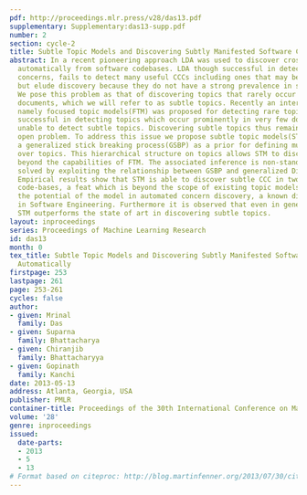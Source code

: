 ```yaml
---
pdf: http://proceedings.mlr.press/v28/das13.pdf
supplementary: Supplementary:das13-supp.pdf
number: 2
section: cycle-2
title: Subtle Topic Models and Discovering Subtly Manifested Software Concerns Automatically
abstract: In a recent pioneering approach LDA was used to discover cross cutting concerns(CCC)
  automatically from software codebases. LDA though successful in detecting prominent
  concerns, fails to detect many useful CCCs including ones that may be heavily executed
  but elude discovery because they do not have a strong prevalence in source-code.
  We pose this problem as that of discovering topics that rarely occur in individual
  documents, which we will refer to as subtle topics. Recently an interesting approach,
  namely focused topic models(FTM) was proposed for detecting rare topics. FTM, though
  successful in detecting topics which occur prominently in very few documents, is
  unable to detect subtle topics. Discovering subtle topics thus remains an important
  open problem. To address this issue we propose subtle topic models(STM). STM uses
  a generalized stick breaking process(GSBP) as a prior for defining multiple distributions
  over topics. This hierarchical structure on topics allows STM to discover rare topics
  beyond the capabilities of FTM. The associated inference is non-standard and is
  solved by exploiting the relationship between GSBP and generalized Dirichlet distribution.
  Empirical results show that STM is able to discover subtle CCC in two benchmark
  code-bases, a feat which is beyond the scope of existing topic models, thus demonstrating
  the potential of the model in automated concern discovery, a known difficult problem
  in Software Engineering. Furthermore it is observed that even in general text corpora
  STM outperforms the state of art in discovering subtle topics.
layout: inproceedings
series: Proceedings of Machine Learning Research
id: das13
month: 0
tex_title: Subtle Topic Models and Discovering Subtly Manifested Software Concerns
  Automatically
firstpage: 253
lastpage: 261
page: 253-261
cycles: false
author:
- given: Mrinal
  family: Das
- given: Suparna
  family: Bhattacharya
- given: Chiranjib
  family: Bhattacharyya
- given: Gopinath
  family: Kanchi
date: 2013-05-13
address: Atlanta, Georgia, USA
publisher: PMLR
container-title: Proceedings of the 30th International Conference on Machine Learning
volume: '28'
genre: inproceedings
issued:
  date-parts:
  - 2013
  - 5
  - 13
# Format based on citeproc: http://blog.martinfenner.org/2013/07/30/citeproc-yaml-for-bibliographies/
---
```

